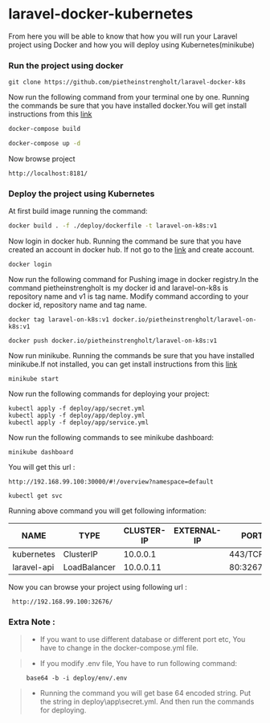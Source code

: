 # laravel-docker-kubernetes

From here you will be able to know that how you will run your Laravel project using Docker and how you will deploy using Kubernetes(minikube)

### Run the project using docker

``` 
git clone https://github.com/pietheinstrengholt/laravel-docker-k8s
```
 
 Now run the following command from your terminal one by one. Running the commands be sure that you have installed docker.You will get install instructions from this
 [link](https://docs.docker.com/)

```sh
docker-compose build

```

```sh
docker-compose up -d

```

Now browse project 

 ```
 http://localhost:8181/

```
 
### Deploy the project using Kubernetes

At first build image running the command:

```sh
docker build . -f ./deploy/dockerfile -t laravel-on-k8s:v1

```

Now login in docker hub. Running the command be sure that you have created an account in docker hub. If not go to the [link](https://hub.docker.com/) and create account.

 ```
 docker login
 
 ```

Now run the following command for Pushing image in docker registry.In the command pietheinstrengholt is my docker id and laravel-on-k8s is repository name and v1 is tag name. Modify command according to your docker id, repository name and tag name.

```
docker tag laravel-on-k8s:v1 docker.io/pietheinstrengholt/laravel-on-k8s:v1

```

```
docker push docker.io/pietheinstrengholt/laravel-on-k8s:v1

```

Now run minikube. Running the commands be sure that you have installed minikube.If not installed, you can get install instructions from this [link](https://kubernetes.io/docs/tasks/tools/install-minikube/)

```
minikube start

```

Now run the following commands for deploying your project:

```
kubectl apply -f deploy/app/secret.yml
kubectl apply -f deploy/app/deploy.yml
kubectl apply -f deploy/app/service.yml
``` 

Now run the following commands to see minikube dashboard:

```
minikube dashboard

```

You will get this url :

```
http://192.168.99.100:30000/#!/overview?namespace=default

```


``` 
kubectl get svc

```

Running above command you will get following information:


NAME     |     TYPE      |     CLUSTER-IP  |  EXTERNAL-IP   |  PORT(S)   |     AGE
---------|---------------|-----------------|----------------|------------|----------
kubernetes  |  ClusterIP  |    10.0.0.1   |  <none>      |  443/TCP      |  27d
laravel-api  | LoadBalancer  | 10.0.0.11  |  <pending>   |  80:32676/TCP  |  4m


Now you can browse your project using following url :

```
 http://192.168.99.100:32676/

``` 

### Extra Note :

> - If you want to use different database or different port etc, You have to change in the docker-compose.yml file.

> - If you modify .env file, You have to run following command:

```  
     base64 -b -i deploy/env/.env
```

> - Running the command you will get base 64 encoded string. Put the string in deploy\app\secret.yml. And then run the commands for deploying.



